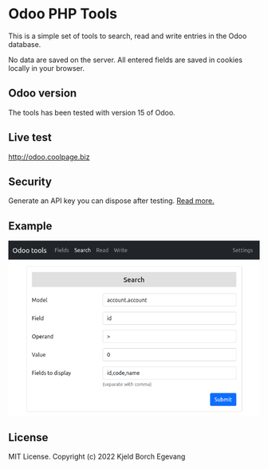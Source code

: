 # Odoo PHP Tools

This is a simple set of tools to search, read and write entries in the Odoo database.

No data are saved on the server. All entered fields are saved in cookies locally in your browser.

## Odoo version
The tools has been tested with version 15 of Odoo.

## Live test
http://odoo.coolpage.biz

## Security
Generate an API key you can dispose after testing. [Read more.](https://www.odoo.com/documentation/15.0/developer/misc/api/odoo.html#api-keys)

## Example
![account.account](odoo-tools.png)

## License
MIT License. Copyright (c) 2022 Kjeld Borch Egevang

